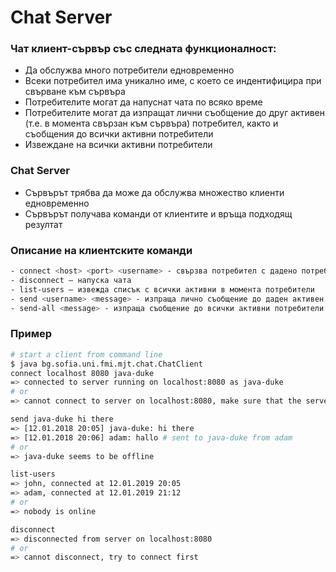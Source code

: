 # Chat Server

### Чат клиент-сървър със следната функционалност:
- Да обслужва много потребители едновременно
- Всеки потребител има уникално име, с което се индентифицира при свърване към сървъра
- Потребителите могат да напуснат чата по всяко време
- Потребителите могат да изпращат лични съобщение до друг активен (т.е. в момента свързан към сървъра) потребител, както и съобщения до всички активни потребители
- Извеждане на всички активни потребители

### Chat Server

- Сървърът трябва да може да обслужва множество клиенти едновременно
- Сървърът получава команди от клиентите и връща подходящ резултат

### Описание на клиентските команди

```bash
- connect <host> <port> <username> - свързва потребител с дадено потребителско име към съвръра
- disconnect – напуска чата
- list-users – извежда списък с всички активни в момента потребители
- send <username> <message> - изпраща лично съобщение до даден активен потребител
- send-all <message> - изпраща съобщение до всички активни потребители
```

### Пример

```bash
# start a client from command line
$ java bg.sofia.uni.fmi.mjt.chat.ChatClient
connect localhost 8080 java-duke
=> connected to server running on localhost:8080 as java-duke
# or
=> cannot connect to server on localhost:8080, make sure that the server is started

send java-duke hi there
=> [12.01.2018 20:05] java-duke: hi there
=> [12.01.2018 20:06] adam: hallo # sent to java-duke from adam
# or
=> java-duke seems to be offline

list-users
=> john, connected at 12.01.2019 20:05
=> adam, connected at 12.01.2019 21:12
# or
=> nobody is online

disconnect
=> disconnected from server on localhost:8080
# or
=> cannot disconnect, try to connect first
```